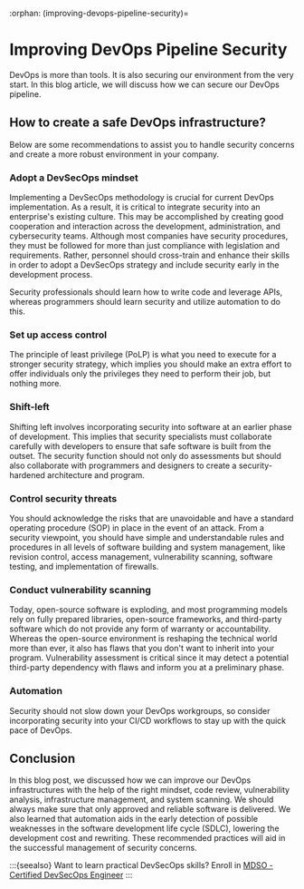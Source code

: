 :orphan:
(improving-devops-pipeline-security)=
# Improving DevOps Pipeline Security


DevOps is more than tools. It is also securing our environment from the very start. In this blog article, we will discuss how we can secure our DevOps pipeline.

## How to create a safe DevOps infrastructure?

Below are some recommendations to assist you to handle security concerns and create a more robust environment in your company.

### Adopt a DevSecOps mindset

Implementing a DevSecOps methodology is crucial for current DevOps implementation. As a result, it is critical to integrate security into an enterprise's existing culture. This may be accomplished by creating good cooperation and interaction across the development, administration, and cybersecurity teams. Although most companies have security procedures, they must be followed for more than just compliance with legislation and requirements. Rather, personnel should cross-train and enhance their skills in order to adopt a DevSecOps strategy and include security early in the development process.

Security professionals should learn how to write code and leverage APIs, whereas programmers should learn security and utilize automation to do this.

### Set up access control

The principle of least privilege (PoLP) is what you need to execute for a stronger security strategy, which implies you should make an extra effort to offer individuals only the privileges they need to perform their job, but nothing more.

### Shift-left

Shifting left involves incorporating security into software at an earlier phase of development. This implies that security specialists must collaborate carefully with developers to ensure that safe software is built from the outset. The security function should not only do assessments but should also collaborate with programmers and designers to create a security-hardened architecture and program.

### Control security threats

You should acknowledge the risks that are unavoidable and have a standard operating procedure (SOP) in place in the event of an attack. From a security viewpoint, you should have simple and understandable rules and procedures in all levels of software building and system management, like revision control, access management, vulnerability scanning, software testing, and implementation of firewalls.

### Conduct vulnerability scanning

Today, open-source software is exploding, and most programming models rely on fully prepared libraries, open-source frameworks, and third-party software which do not provide any form of warranty or accountability. Whereas the open-source environment is reshaping the technical world more than ever, it also has flaws that you don't want to inherit into your program. Vulnerability assessment is critical since it may detect a potential third-party dependency with flaws and inform you at a preliminary phase.

### Automation

Security should not slow down your DevOps workgroups, so consider incorporating security into your CI/CD workflows to stay up with the quick pace of DevOps.

## Conclusion

In this blog post, we discussed how we can improve our DevOps infrastructures with the help of the right mindset, code review, vulnerability analysis, infrastructure management, and system scanning. We should always make sure that only approved and reliable software is delivered. We also learned that automation aids in the early detection of possible weaknesses in the software development life cycle (SDLC), lowering the development cost and rewriting. These recommended practices will aid in the successful management of security concerns.

:::{seealso}
Want to learn practical DevSecOps skills? Enroll in [MDSO - Certified DevSecOps Engineer](https://www.mosse-institute.com/certifications/mdso-certified-devsecops-engineer.html)
:::